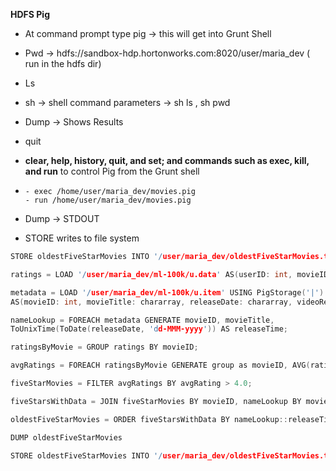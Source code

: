 **HDFS Pig**

- At command prompt type pig → this will get into Grunt Shell

- Pwd → hdfs://sandbox-hdp.hortonworks.com:8020/user/maria_dev ( run in the hdfs dir)

- Ls

- sh → shell command parameters → sh ls , sh pwd

- Dump → Shows Results

- quit 

- **clear, help, history, quit, and set; and commands such as exec, kill, and run** to control Pig from the Grunt shell

- ```
  - exec /home/user/maria_dev/movies.pig
  - run /home/user/maria_dev/movies.pig
  ```

  

- Dump → STDOUT

- STORE writes to file system

```c++
STORE oldestFiveStarMovies INTO '/user/maria_dev/oldestFiveStarMovies.txt' USING PigStorage (',');
```



```c++
ratings = LOAD '/user/maria_dev/ml-100k/u.data' AS(userID: int, movieID: int, rating: int, ratingTime: int);

metadata = LOAD '/user/maria_dev/ml-100k/u.item' USING PigStorage('|')
AS(movieID: int, movieTitle: chararray, releaseDate: chararray, videoRealese: chararray, imdblink: chararray);

nameLookup = FOREACH metadata GENERATE movieID, movieTitle,
ToUnixTime(ToDate(releaseDate, 'dd-MMM-yyyy')) AS releaseTime;

ratingsByMovie = GROUP ratings BY movieID;

avgRatings = FOREACH ratingsByMovie GENERATE group as movieID, AVG(ratings.rating) as avgRating;

fiveStarMovies = FILTER avgRatings BY avgRating > 4.0;

fiveStarsWithData = JOIN fiveStarMovies BY movieID, nameLookup BY movieID;

oldestFiveStarMovies = ORDER fiveStarsWithData BY nameLookup::releaseTime;

DUMP oldestFiveStarMovies

STORE oldestFiveStarMovies INTO '/user/maria_dev/oldestFiveStarMovies.txt' USING PigStorage (',');


```

